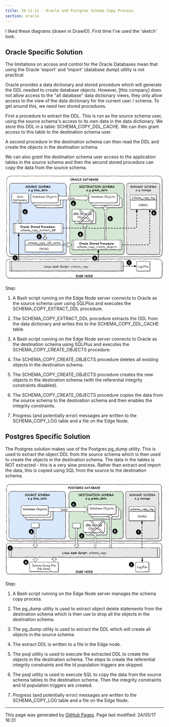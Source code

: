 ```yaml
---
title: 19-11-11 - Oracle and Postgres Schema Copy Process
section: oracle
---
```


I liked these diagrams (drawn in DrawIO).  First time I've used the 'sketch' look.

## Oracle Specific Solution

The limitations on access and control for the Oracle Databases mean that using the Oracle 'export' and 'import' (database dump) utility is not practical.

Oracle provides a data dictionary and stored procedure which will generate the DDL needed to create database objects.  However, [this company] does not allow access to the "all database" data dictionary views, they only allow access to the view of the data dictionary for the current user / schema.  To get around this, we need two stored procedures. 

First a procedure to extract the DDL. This is run as the source schema user, using the source schema's access to its own data in the data dictionary.  We store this DDL in a table: SCHEMA_COPY_DDL_CACHE.  We can then grant access to this table to the destination schema user. 

A second procedure in the destination schema can then read the DDL and create the objects in the destination schema. 

We can also grant the destination schema user access to the application tables in the source schema and then the second stored procedure can copy the data from the source schema.

![](images/OracleSchemaCopy.png)

Step:

1) A Bash script running on the Edge Node server connects to Oracle as the source schema user using SQLPlus and executes the SCHEMA_COPY_EXTRACT_DDL procedure.

2) The SCHEMA_COPY_EXTRACT_DDL procedure extracts the DDL from the data dictionary and writes this to the SCHEMA_COPY_DDL_CACHE table.

3) A Bash script running on the Edge Node server connects to Oracle as the destination schema using SQLPlus and executes the SCHEMA_COPY_CREATE_OBJECTS procedure.

4) The SCHEMA_COPY_CREATE_OBJECTS procedure deletes all existing objects in the destination schema.

5) The SCHEMA_COPY_CREATE_OBJECTS procedure creates the new objects in the destination schema (with the referential integrity constraints disabled).

6) The SCHEMA_COPY_CREATE_OBJECTS procedure copies the data from the source schema to the destination schema and then enables the integrity constraints.

7) Progress (and potentially error) messages are written to the SCHEMA_COPY_LOG table and a file on the Edge Node.

## Postgres Specific Solution

The Postgres solution makes use of the Postgres pg_dump utility.  This is used to extract the object DDL from the source schema which is then used to create the objects in the destination schema.  The data in the tables is NOT extracted - this is a very slow process.  Rather than extract and import the data, this is copied using SQL from the source to the destination schema.

![](images/PostgresSchemaCopy.png)

Step:
1) A Bash script running on the Edge Node server manages the schema copy process.

2) The pg_dump utility is used to extract object delete statements from the destination schema which is then use to drop all the objects in the destination schema.

3) The pg_dump utility is used to extract the DDL which will create all objects in the source schema.

4) The extract DDL is written to a file in the Edge node.

5) The psql utility is used to execute the extracted DDL to create the objects in the destination schema.  The steps to create the referential integrity constraints and the Id population triggers are skipped.

6) The psql utility is used to execute SQL to copy the data from the source schema tables to the destination schema.  Then the integrity constraints and Id population triggers are created.

7) Progress (and potentially error) messages are written to the SCHEMA_COPY_LOG table and a file on the Edge Node.


<hr>
<p class="pagedate">This page was generated by <a href=".">GitHub Pages</a>.  Page last modified: 24/05/17 16:31</p>
